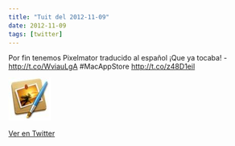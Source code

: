 ```yaml
---
title: "Tuit del 2012-11-09"
date: 2012-11-09
tags: [twitter]
---
```


Por fin tenemos Pixelmator traducido al español ¡Que ya tocaba! - http://t.co/WviauLgA #MacAppStore http://t.co/z48D1eil

![Imagen](/assets/images/266963666182762497-A7RyCjtCcAAf1yh.jpg)

[Ver en Twitter](https://twitter.com/i/web/status/266963666182762497)
